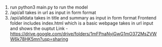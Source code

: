 1. run python3 main.py to run the model
2. /api/all takes in url as input in form format
3. /api/alldata takes in title and summary as input in form format
Frontend folder includes index.html which is a basic webpage takes in url input and shows the ouptut
Link - https://drive.google.com/drive/folders/1mFPnaNyjGwG1mO372MsZVWW6k78HK5mn?usp=sharing
